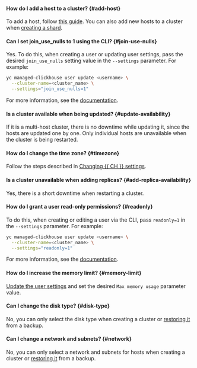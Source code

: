 #### How do I add a host to a cluster? {#add-host}

To add a host, follow [this guide](../../managed-clickhouse/operations/hosts.md#add-host). You can also add new hosts to a cluster when [creating a shard](../../managed-clickhouse/operations/shards.md#add-shard).

#### Can I set join_use_nulls to 1 using the CLI? {#join-use-nulls}

Yes. To do this, when creating a user or updating user settings, pass the desired `join_use_nulls` setting value in the `--settings` parameter. For example:

```bash
yc managed-clickhouse user update <username> \
  --cluster-name=<cluster_name> \
  --settings="join_use_nulls=1"
```

For more information, see the [documentation](../../managed-clickhouse/operations/cluster-users.md#update-settings).

#### Is a cluster available when being updated? {#update-availability}

If it is a multi-host cluster, there is no downtime while updating it, since the hosts are updated one by one. Only individual hosts are unavailable when the cluster is being restarted.

#### How do I change the time zone? {#timezone}

Follow the steps described in [Changing {{ CH }} settings](../../managed-clickhouse/operations/update.md#change-clickhouse-config).

#### Is a cluster unavailable when adding replicas? {#add-replica-availability}

Yes, there is a short downtime when restarting a cluster.

#### How do I grant a user read-only permissions? {#readonly}

To do this, when creating or editing a user via the CLI, pass `readonly=1` in the `--settings` parameter. For example:

```bash
yc managed-clickhouse user update <username> \
  --cluster-name=<cluster_name> \
  --settings="readonly=1"
```

For more information, see the [documentation](../../managed-clickhouse/operations/cluster-users.md#update-settings).

#### How do I increase the memory limit? {#memory-limit}

[Update the user settings](../../managed-clickhouse/operations/cluster-users.md#update-settings) and set the desired `Max memory usage` parameter value.

#### Can I change the disk type? {#disk-type}

No, you can only select the disk type when creating a cluster or [restoring it](../../managed-clickhouse/operations/cluster-backups.md#restore) from a backup.

#### Can I change a network and subnets? {#network}

No, you can only select a network and subnets for hosts when creating a cluster or [restoring it](../../managed-clickhouse/operations/cluster-backups.md#restore) from a backup.
